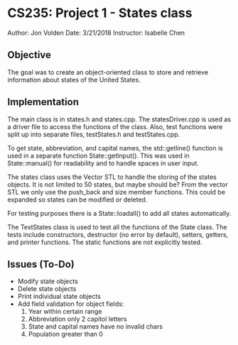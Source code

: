 # CS235: Project 1 - States class

Author: Jon Volden
Date: 3/21/2018
Instructor: Isabelle Chen

## Objective

The goal was to create an object-oriented class to store and retrieve information about states of the United States.

## Implementation

The main class is in states.h and states.cpp. The statesDriver.cpp is used as a driver file to access the functions of the class. Also, test functions were split up into separate files, testStates.h and testStates.cpp.

To get state, abbreviation, and capital names, the std::getline() function is used in a separate function State::getInput(). This was used in State::manual() for readability and to handle spaces in user input.

The states class uses the Vector STL to handle the storing of the states objects. It is not limited to 50 states, but maybe should be? From the vector STL we only use the push_back and size member functions. This could be expanded so states can be modified or deleted.

For testing purposes there is a State::loadall() to add all states automatically.

The TestStates class is used to test all the functions of the State class. The tests include constructors, destructor (no error by default), setters, getters, and printer functions. The static functions are not explicitly tested.

## Issues (To-Do)

* Modify state objects
* Delete state objects
* Print individual state objects
* Add field validation for object fields:
  1. Year within certain range
  2. Abbreviation only 2 capitol letters
  3. State and capital names have no invalid chars
  4. Population greater than 0